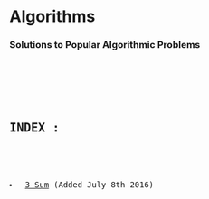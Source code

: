 <html>
<h1>Algorithms</h1>

<h3> Solutions to Popular Algorithmic Problems </h3>

<pre>
    <div class="container">
        <div class="block two first">
            <h2>INDEX :</h2>
            <div class="wrap">
            <li> <a href="https://github.com/anujbora/Algorithms/tree/master/3Sum">3 Sum</a> (Added July 8th 2016) </li>
            </div>
        </div>
    </div>
</pre>
</html>
